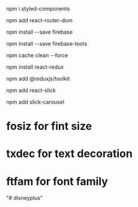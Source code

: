 <!--install style components with npm  -->
npm i styled-components

<!--install react router dom with npm  -->
npm add react-router-dom

<!-- add firebase to the project  -->
npm install --save firebase

<!-- add firebase tools -->
npm install --save firebase-tools

<!-- A complete lof file are found in another place this type firebase json error when come so try to run this command and and again install firebase and firebase tools -->

npm cache clean --force


<!-- install  and add react-redux for storing the authetication information into database -->
npm install react-redux

 <!-- install react reduxjs/toolkit to make it easier for redux  -->
npm add @reduxjs/toolkit


<!-- install and add react slick slider -->
npm add react-slick

<!-- install and add react slick carousel -->
npm add slick-carousel


<!-- vs code tips and tricks -->

# fosiz    for fint size
# txdec    for text decoration
# ftfam    for font family



"# disneyplus" 
